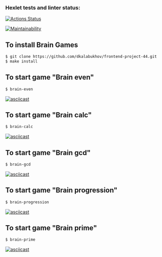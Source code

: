 ### Hexlet tests and linter status:
[![Actions Status](https://github.com/dkalabukhov/frontend-project-44/workflows/hexlet-check/badge.svg)](https://github.com/dkalabukhov/frontend-project-44/actions)

[![Maintainability](https://api.codeclimate.com/v1/badges/f1ed622db142f6042fe8/maintainability)](https://codeclimate.com/github/dkalabukhov/frontend-project-44/maintainability)

## To install Brain Games
```sh
$ git clone https://github.com/dkalabukhov/frontend-project-44.git
$ make install
```

## To start game "Brain even"
```sh
$ brain-even
```
[![asciicast](https://asciinema.org/a/564661.svg)](https://asciinema.org/a/564661)

## To start game "Brain calc"
```sh
$ brain-calc
```
[![asciicast](https://asciinema.org/a/564773.svg)](https://asciinema.org/a/564773)

## To start game "Brain gcd"
```sh
$ brain-gcd
```
[![asciicast](https://asciinema.org/a/564798.svg)](https://asciinema.org/a/564798)

## To start game "Brain progression"
```sh
$ brain-progression
```
[![asciicast](https://asciinema.org/a/564931.svg)](https://asciinema.org/a/564931)

## To start game "Brain prime"
```sh
$ brain-prime
```
[![asciicast](https://asciinema.org/a/565207.svg)](https://asciinema.org/a/565207)